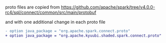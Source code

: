 proto files are copied from
https://github.com/apache/spark/tree/v4.0.0-rc4/sql/connect/common/src/main/protobuf

and with one additional change in each proto file
```patch
- option java_package = "org.apache.spark.connect.proto"
+ option java_package = "org.apache.kyuubi.shaded.spark.connect.proto"
```
